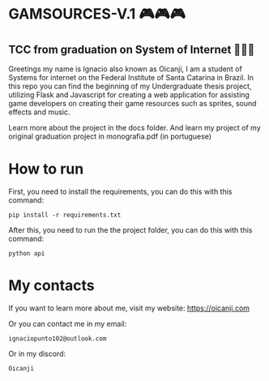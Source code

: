 # GAMSOURCES-V.1 🎮🎮🎮
## TCC from graduation on System of Internet 🤘😊🤘 

Greetings my name is Ignacio also known as Oicanji, I am a student of Systems for internet on the Federal Institute of Santa Catarina in Brazil. In this repo you can find the beginning of my Undergraduate thesis project, utilizing Flask and Javascript for creating a web application for assisting game developers on creating their game resources such as sprites, sound effects and music.

Learn more about the project in the docs folder.
And learn my project of my original graduation project in monografia.pdf (in portuguese)

# How to run
First, you need to install the requirements, you can do this with this command:
```
pip install -r requirements.txt
```
After this, you need to run the the project folder, you can do this with this command:
```
python api
```

# My contacts
If you want to learn more about me, visit my website: https://oicanji.com

Or you can contact me in my email:
```
ignaciopunto102@outlook.com
```
Or in my discord:
```
Oicanji
```

